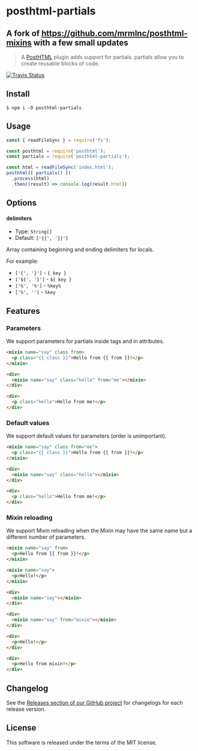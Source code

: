 # posthtml-partials
## **A fork of https://github.com/mrmlnc/posthtml-mixins with a few small updates** 

> A [PostHTML](https://github.com/posthtml/posthtml) plugin adds support for partials. partials allow you to create reusable blocks of code.

[![Travis Status](https://travis-ci.org/Tadwork/posthtml-partials.svg?branch=master)](https://travis-ci.org/Tadwork/posthtml-partials)

## Install

```
$ npm i -D posthtml-partials
```

## Usage

```js
const { readFileSync } = require('fs');

const posthtml = require('posthtml');
const partials = require('posthtml-partials');

const html = readFileSync('index.html');
posthtml([ partials() ])
  .process(html)
  .then((result) => console.log(result.html))
```

## Options

#### delimiters

  * Type: `String[]`
  * Default: `['{{', '}}']`

Array containing beginning and ending delimiters for locals.

For example:

  * `['{', '}']` - `{ key }`
  * `['${', '}']` - `${ key }`
  * `['%', '%']` - `%key%`
  * `['%', '']` - `%key`

## Features

### Parameters

We support parameters for partials inside tags and in attributes.

```html
<mixin name="say" class from>
  <p class="{{ class }}">Hello from {{ from }}!</p>
</mixin>

<div>
  <mixin name="say" class="hello" from="me"></mixin>
</div>
```

```html
<div>
  <p class="hello">Hello from me!</p>
</div>
```

### Default values

We support default values for parameters (order is unimportant).

```html
<mixin name="say" class from="me">
  <p class="{{ class }}">Hello from {{ from }}!</p>
</mixin>

<div>
  <mixin name="say" class="hello"></mixin>
</div>
```

```html
<div>
  <p class="hello">Hello from me!</p>
</div>
```

### Mixin reloading

We support Mixin reloading when the Mixin may have the same name but a different number of parameters.

```html
<mixin name="say" from>
  <p>Hello from {{ from }}!</p>
</mixin>

<mixin name="say">
  <p>Hello!</p>
</mixin>

<div>
  <mixin name="say"></mixin>
</div>

<div>
  <mixin name="say" from="mixin"></mixin>
</div>
```

```html
<div>
  <p>Hello!</p>
</div>

<div>
  <p>Hello from mixin!</p>
</div>
```

## Changelog

See the [Releases section of our GitHub project](https://github.com/Tadwork/posthtml-partials/releases) for changelogs for each release version.

## License

This software is released under the terms of the MIT license.
